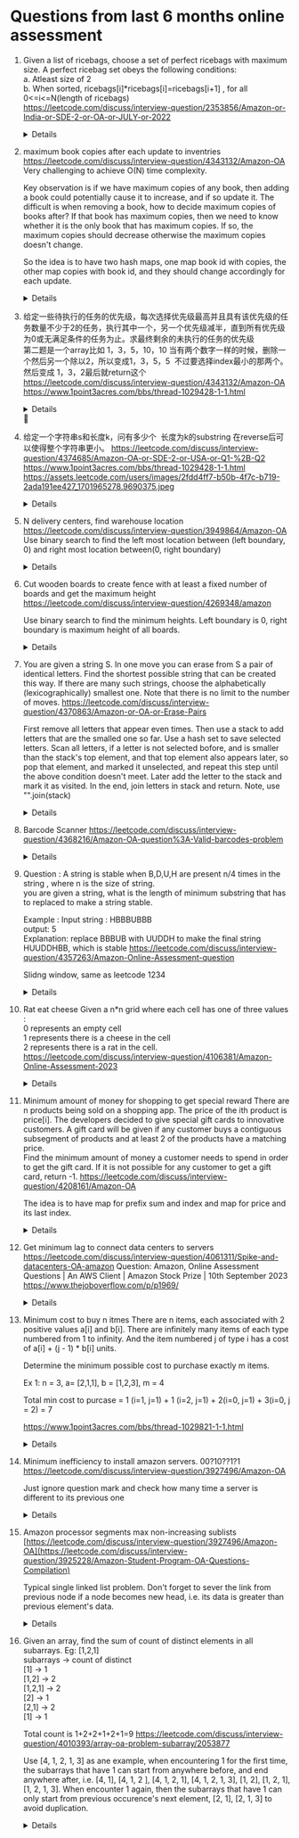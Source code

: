 # Questions from last 6 months online assessment
1. Given a list of ricebags, choose a set of perfect ricebags with maximum size. A perfect ricebag set obeys the following conditions:  
    a. Atleast size of 2   
    b. When sorted, ricebags[i]*ricebags[i]=ricebags[i+1] , for all 0<=i<=N(length of ricebags)  
  https://leetcode.com/discuss/interview-question/2353856/Amazon-or-India-or-SDE-2-or-OA-or-JULY-or-2022  
    <details>

    ```python
    import math
    
    def max_bag_size(perfect):
        perfect_bag_size_map = {}
        result = 0
        perfect.sort()
        for i in perfect:
            square_root = int(math.sqrt(i))
            if square_root * square_root != i or square_root not in perfect_bag_size_map:
                perfect_bag_size_map[i] = 1
                continue
    
            perfect_bag_size_map[i] = 1 + perfect_bag_size_map[square_root]
            result = max(result, perfect_bag_size_map[i])
        return result
    ```
    </details>
1. maximum book copies after each update to inventries  
   https://leetcode.com/discuss/interview-question/4343132/Amazon-OA  
   Very challenging to achieve O(N) time complexity.  

   Key observation is if we have maximum copies of any book, then adding a book could potentially cause it to increase, and if so update it. The difficult is when removing a book, how to decide maximum copies of books after? If that book has maximum copies, then we need to know whether it is the only book that has maximum copies. If so, the maximum copies should decrease otherwise the maximum copies doesn't change.  

   So the idea is to have two hash maps, one map book id with copies, the other map copies with book id, and they should change accordingly for each update.
   
    <details>

    ```python
    from collections import Counter
    
    def max_copies(updates):
        counter = Counter()
        result = []
        for update in updates:
            book_id = abs(update)
            quantity_change = 1 if update > 0 else -1
            counter[book_id] += quantity_change
            result.append(max(counter.values()))
    
        return result

    # Approach 2
    def get_max_copies(updates):
        book_id_copies_map = defaultdict(int)
        copies_book_ids_map = defaultdict(set)
        max_copies = 0
        result = []
        for update in updates:
            if update > 0:
                book_id = update
                current_copies = book_id_copies_map[book_id]
        
                if book_id in copies_book_ids_map[current_copies]:
                    copies_book_ids_map[current_copies].remove(book_id)
                
                current_copies += 1
                max_copies = max(max_copies, current_copies)
                book_id_copies_map[book_id] = current_copies
                copies_book_ids_map[current_copies].add(book_id)
            else:
                book_id = -update
                current_copies = book_id_copies_map[book_id]
                if current_copies == max_copies and len(copies_book_ids_map[current_copies]) == 1:
                    max_copies -= 1
                copies_book_ids_map[current_copies].remove(book_id)
                
                current_copies -= 1
                copies_book_ids_map[current_copies].add(book_id)
                book_id_copies_map[book_id] = current_copies
            result.append(max_copies)
        
        return result

    print(get_max_copies([6,6,3, 3,-6,-3,-6,-3])) #[1,2,2,2 2,1,1,0]
    print(get_max_copies([6, 6, 2, -6, -2, -6])) # [1, 2, 2, 1, 1, 0]  
    ```
    </details>
   
1. 给定一些待执行的任务的优先级，每次选择优先级最高并且具有该优先级的任务数量不少于2的任务，执行其中一个，另一个优先级减半，直到所有优先级为0或无满足条件的任务为止。求最终剩余的未执行的任务的优‍先级  
第二题是一个array比如 1，3，5，10，10
当有两个数字一样的时候，删除一个然后另一个除以2，所以变成1，3，5，5  不过要选择index最小的那两个。
然后变成 1，3，2最后就return这个  
https://leetcode.com/discuss/interview-question/4343132/Amazon-OA  
https://www.1point3acres.com/bbs/thread-1029428-1-1.html  
    <details>

    ```python
    import heapq
    
    def execute_tasks(tasks):
        heap = []
        remain_tasks = []
        for i, task in enumerate(tasks):
            heap.append((-task, i))
        heapq.heapify(heap)
        
        remain_tasks = []
    
        while heap:
            popped = heapq.heappop(heap)
            popped_priority = popped[0]
            
            if heap and heap[0][0] == popped_priority:
                    second = heapq.heappop(heap)
                    heapq.heappush(heap, (-(-second[0] // 2), second[1]))
            else:
                remain_tasks.append(popped)
        
        remain_tasks.sort(key = lambda x : x[1])
    
        return [-t[0] for t in remain_tasks] 
    
    print(execute_tasks([1, 3, 5, 10, 10])) # [1, 3, 2]
    print(execute_tasks([4, 4, 2, 1])) # [0]
    print(execute_tasks([6, 6, 6, 1, 2, 2])) # [3, 6, 0]
    print(execute_tasks([6, 1, 6, 1, 3])) # [0,1]
    print(execute_tasks([3,6,1,2,2,2])) # [3,6,0,2]
    print(execute_tasks([3,6,1,1,2,2]))   #  [3,6,0,1]
    print(execute_tasks([3,6,6,1,2,2])) # [0, 1]
    print(execute_tasks([2,5,4,2,8,6,7,5,2]))  # [4,8,6,7,0]

    ```
    </details>‌‌‌

1. 给定一个字符串s和长度k，问有多少个  长度为k的substring 在reverse后可以使得整个字符串更小。
   https://leetcode.com/discuss/interview-question/4374685/Amazon-OA-or-SDE-2-or-USA-or-Q1-%2B-Q2  
   https://www.1point3acres.com/bbs/thread-1029428-1-1.html
   https://assets.leetcode.com/users/images/2fdd4ff7-b50b-4f7c-b719-2ada191ee427_1701965278.9690375.jpeg  

   <details>
       
   ```python
    def count_smaller_str_reverse(s, substr_length):
        def can_get_smaller_reverse(start, end):
            while start < end:
                if s[end] < s[start]:
                    return True
                start += 1
                end -= 1
            return False
        
        result = 0
        for start in range(len(s) - substr_length + 1):
            if can_get_smaller_reverse(start, start + substr_length - 1):
                result += 1
    
        return result
    
    print(count_smaller_str_reverse("amazon", 3)) # 1
    print(count_smaller_str_reverse("zyxwuv", 3)) # 4       
   ```
   </details>
1. N delivery centers, find warehouse location https://leetcode.com/discuss/interview-question/3949864/Amazon-OA  
   Use binary search to find the left most location between (left boundary, 0) and right most location between(0, right boundary)
    <details>
        
    ```python
           def suitable(location, delivery_centers, distance):
            total_distance = 0
            for center in delivery_centers:
                total_distance += abs(location - center) * 2
                if total_distance > distance:
                    return False
                    
            return True
        
        def get_leftmost_suitable_location(centers, left, right, distance):
            result = -1
            while left <= right:
                mid = left + (right - left) // 2
                if suitable(mid, centers, distance):
                    result = mid
                    right = mid - 1
                else:
                    left = mid + 1
            return result
        
        def get_rightmost_suitable_location(centers, left, right, distance):
            result = -1
            while left <= right:
                mid = left + (right - left) // 2
                if suitable(mid, centers, distance):
                    result = mid
                    left = mid + 1
                else:
                    right = mid - 1
            return result
        
        def get_suitable_locations(centers, distance):
            RIGHT_BOUNDARY = 10 ** 9
            LEFT_BOUNDARY = - 10 ** 9
            MID = 0
            centers.sort()
            leftmost_suitable_location = get_leftmost_suitable_location(centers, LEFT_BOUNDARY, MID, distance)
            rightmost_suitable_location = get_rightmost_suitable_location(centers, MID, RIGHT_BOUNDARY, distance)
            print(leftmost_suitable_location, rightmost_suitable_location)
            return rightmost_suitable_location - leftmost_suitable_location + 1 
        
        print(get_suitable_locations([-2, 1, 0], 9))
    ```
    </details>   

1. Cut wooden boards to create fence with at least a fixed number of boards and get the maximum height
   https://leetcode.com/discuss/interview-question/4269348/amazon  
     
   Use binary search to find the minimum heights. Left boundary is 0, right boundary is maximum height of all boards.  
    <details>
        
    ```python
     def is_feasible(heights, min_height, boards_needed):
        count = 0
        for height in heights:
            count += height // min_height
            if count >= boards_needed:
                return True
    
        return False
    
    def get_fence_height(heights, boards_needed):
        left = 0
        right = max(heights)
        result = 0
        while left <= right:
            mid = left + (right - left) // 2
            if is_feasible(heights, mid, boards_needed):
                result = mid
                left = mid + 1
            else:
                right = mid - 1
        return result
    
    print(get_fence_height([100, 5, 10], 4)) # 25
    ```
    </details>   
    
1. You are given a string S. In one move you can erase from S a pair of identical letters. Find the shortest possible string that can be created this way. If there are many such strings, choose the alphabetically (lexicographically) smallest one. Note that there is no limit to the number of moves.
   https://leetcode.com/discuss/interview-question/4370863/Amazon-or-OA-or-Erase-Pairs
   
   First remove all letters that appear even times. Then use a stack to add letters that are the smalled one so far. Use a hash set to save selected letters. Scan all letters, if a letter is not selected bofore, and is smaller than the stack's top element, and that top element also appears later, so pop that element, and marked it unselected, and repeat this step until the above condition doesn't meet. Later add the letter to the stack and mark it as visited. In the end, join letters in stack and return. Note, use "".join(stack)
    <details>

    ```python
            from collections import Counter
            def remove_duplicate(s):
                counter = Counter(s)
                odd_letters = []
                for letter in s:
                    if counter[letter] % 2 != 0:
                        odd_letters.append(letter)
            
                stack = []
                selected = set()
                letter_last_indice = {}
                for i, letter in enumerate(odd_letters):
                    letter_last_indice[letter] = i
                print(odd_letters)
                for i, letter in enumerate(odd_letters):
                    if letter not in selected:
                        while stack and letter < stack[-1] and letter_last_indice[stack[-1]] > i:
                            selected.remove(stack.pop())
                        stack.append(letter)
                        selected.add(letter)
                
                return "".join(stack)
            
            print(remove_duplicate("CBCAAXA")) # BAX
            print(remove_duplicate("ZYXZYZY")) # XYZ
            print(remove_duplicate("ABCBACDDAA")) # Empty String
            print(remove_duplicate("AKFKFMOGKFB")) # AFKMOGB
    ```
    </details>

1. Barcode Scanner
   https://leetcode.com/discuss/interview-question/4368216/Amazon-OA-question%3A-Valid-barcodes-problem  

    <details>

    ```python
    def validate(configuration):
        INVALID_MESSAGE = "Invalid configuration"
        barcodes = configuration.split("|")
        if not barcodes:
            return [ INVALID_MESSAGE ]
        
        barcode_length = 10
        order_length = 4
        order_config_value_map = {}
        for barcode in barcodes:
            if len(barcode) != barcode_length:
                return [ INVALID_MESSAGE ]
    
            order_str = barcode[:order_length]
            configuration_value = barcode[order_length:]
            if not order_str.isdigit() or not configuration_value.isalnum():
                return [ INVALID_MESSAGE ]
            
            order = int(order_str)
            if order in order_config_value_map:
                return [ INVALID_MESSAGE ]
            
            order_config_value_map[order] = configuration_value
                     
        sorted_order_config_value = [(order, configuration_value) for order, configuration_value in sorted(order_config_value_map.items())]
        for i in range(len(sorted_order_config_value)):
            if sorted_order_config_value[i][0] != i + 1:
                return [ INVALID_MESSAGE ]
        
        return [configuration_value for order, configuration_value in sorted_order_config_value]
    
    print(validate("0002abcdef|0001fghijk"))
    ```
    </details>

1. Question : A string is stable when B,D,U,H are present n/4 times in the string , where n is the size of string.  
    you are given a string, what is the length of minimum substring that has to replaced to make a string stable.  
    
    Example : Input string : HBBBUBBB  
    output: 5  
    Explanation: replace BBBUB with UUDDH to make the final string HUUDDHBB, which is stable
    https://leetcode.com/discuss/interview-question/4357263/Amazon-Online-Assessment-question  
   
    Slidng window, same as leetcode 1234
    <details>

    ```python
    from collections import Counter
    
    def feasible(counter, limit):
        for letter in counter:
            if counter[letter] > limit:
                return False
    
        return True
    
    def balancedString(s: str) -> int:
        limit = len(s) // 4
        counter = Counter(s)
        left = 0
        result = len(s)
        for right in range(len(s)):
            counter[s[right]] -= 1
            while left < len(s) and feasible(counter, limit):
                result = min(result, right - left + 1)
                counter[s[left]] += 1
                left += 1
            
        return result
    ```
    </details>    

8. Rat eat cheese
    Given a n*n grid where each cell has one of three values :  
    0 represents an empty cell  
    1 represents there is a cheese in the cell  
    2 represents there is a rat in the cell.  
    https://leetcode.com/discuss/interview-question/4106381/Amazon-Online-Assessment-2023  
    <details>

    ```python
        from collections import deque
        
        def eat_cheese(grid):
            rows = len(grid)
            cols = len(grid[0])
            cheese_count = 0
            queue = deque()
            for r in range(rows):
                for c in range(cols):
                    if grid[r][c] == 1:
                        cheese_count += 1
                    elif grid[r][c] == 2:
                        queue.append((r, c))
            
            time = -1
            while queue:
                level_size = len(queue)
                cheese_count_nearby = 0
                time += 1
                for i in range(level_size):
                    curr_row, curr_col = queue.popleft()
        
                    for row_offset, col_offset in [(-1, 0), (0, 1), (1, 0), (0, -1)]:
                        next_row = curr_row + row_offset
                        next_col = curr_col + col_offset
                        if next_row < 0 or next_row >= rows or next_col < 0 or next_col >= cols or grid[next_row][next_col] != 1:
                            continue
                        queue.append((next_row, next_col))
                        grid[next_row][next_col] = 2
                        cheese_count -= 1
            
                
            
            return time if cheese_count == 0 else -1
        
        grid = [[2,1, 1], [1, 1, 0], [0, 1, 1]]
        print(eat_cheese(grid))
        grid2 = [[2,1, 1], [0, 1, 1], [1, 0, 1]]
        print(eat_cheese(grid2))
    ```
    </details>

1. Minimum amount of money for shopping to get special reward
There are n products being sold on a shopping app. The price of the ith product is price[i]. The developers decided to give special gift cards to innovative customers. A gift card will be given if any customer buys a contiguous subsegment of products and at least 2 of the products have a matching price.  
Find the minimum amount of money a customer needs to spend in order to get the gift card. If it is not possible for any customer to get a gift card, return -1.
https://leetcode.com/discuss/interview-question/4208161/Amazon-OA

    The idea is to have map for prefix sum and index and map for price and its last index.

    <details>
        
    ```python
        def get_min_cost(prices):
        prefix_sum = [0] * len(prices)
        current_sum = 0
        price_last_idx_map = {}
        result = float('inf')
        for i, price in enumerate(prices):
            current_sum += price
            prefix_sum[i] = current_sum
            if price in price_last_idx_map:
                last_idx = price_last_idx_map[price]
                result = min(result, current_sum - prefix_sum[last_idx] + price)
    
            price_last_idx_map[price] = i
      
        return result
    
    print(get_min_cost([1, 2, 3, 1, 2, 1])) # 4
    print(get_min_cost([1, 2, 1, 2])) # 4
    print(get_min_cost([1, 100, 1, 7, 7])) # 14
    ```
    </details>

1. Get minimum lag to connect data centers to servers  
   https://leetcode.com/discuss/interview-question/4061311/Spike-and-datacenters-OA-amazon
   Question: Amazon, Online Assessment Questions | An AWS Client | Amazon Stock Prize | 10th September 2023 https://www.thejoboverflow.com/p/p1969/
    <details>
        
    ```python
    def get_min_lag(data_centers, servers):
        result = 0
        data_centers.sort()
        servers.sort()
        for i in range(len(data_centers)):
            result += abs(data_centers[i] - servers[i])
        
        return result
    
    print(get_min_lag([3, 1, 6, 8, 9], [2, 3, 1, 7, 9])) # 5        
    ```
    </details>

1. Minimum cost to buy n itmes
   There are n items, each associated with 2 positive values a[i] and b[i]. There are infinitely many items of each type numbered from 1 to infinity. And the item numbered j of type i has a cost of a[i] + (j - 1) * b[i] units.  

    Determine the minimum possible cost to purchase exactly m items.  

    Ex 1:
    n = 3, a= [2,1,1], b = [1,2,3], m = 4

    Total min cost to purcase = 1 (i=1, j=1) + 1 (i=2, j=1) + 2(i=0, j=1) + 3(i=0, j = 2) = 7

    https://www.1point3acres.com/bbs/thread-1029821-1-1.html  
    <details>
        
    ```python
    import heapq
    
    def get_min_cost(base_prices, price_increases, items_count):
        heap = [(price, i) for i, price in enumerate(base_prices)]
        heapq.heapify(heap)
        result = 0
        for i in range(items_count):
            price, idx = heapq.heappop(heap)
            result += price
            heapq.heappush(heap, (price + price_increases[idx], idx))
        
        return result
    
    print(get_min_cost([2,1,1], [1,2,3], 4)) # 7   
    ```
    </details>


1. Minimum inefficiency to install amazon servers. 00?10??1?1   
   https://leetcode.com/discuss/interview-question/3927496/Amazon-OA

   Just ignore question mark and check how many time a server is different to its previous one    
    <details>
        
    ```python
    def get_min_inefficiency(servers_locations):
        filled_locations = [location for location in servers_locations if location != "?"]
    
        result = 0
        for i in range(1, len(filled_locations)):
            if filled_locations[i] != filled_locations[i - 1]:
                result += 1
    
        return result
        
    
    print(get_min_inefficiency("00?10??1?1")) # 3  
    ```
    </details>

1. Amazon processor segments max non-increasing sublists 
   [https://leetcode.com/discuss/interview-question/3927496/Amazon-OA](https://leetcode.com/discuss/interview-question/3925228/Amazon-Student-Program-OA-Questions-Compilation)

   Typical single linked list problem. Don't forget to sever the link from previous node if a node becomes new head, i.e. its data is greater than previous element's data.  
    <details>
        
    ```python
    class Node:
        def __init__(self, data):
            self.data = data
            self.next = None
        
        def get_values(self):
            current = self
            result = []
            while current:
                result.append(current.data)
                current = current.next
            
            return result
    
    def get_largest_sublist(head):
        if not head:
            return head
        
        max_len = 1
        result_sublist = head
        current_head = head
        current_segment = head
        next_segment = head.next
        current_len = 1
        while next_segment:
            if next_segment.data <= current_segment.data:
                current_len += 1
                if current_len > max_len:
                    result_sublist = current_head
            else:
                current_len = 1
                current_head = next_segment
                current_segment.next = None
    
            current_segment = next_segment
            next_segment = next_segment.next
        
        return result_sublist
    
    def add(values):
        if not values:
            return None
        
        head = Node(values[0])
        current = head
        for i in range(1, len(values)):
            current.next = Node(values[i])
            current = current.next
        
        return head
    
    
    node = get_largest_sublist(add([2, 5, 4, 4, 5]))
    print(node.get_values()) # 5, 4, 4
    ```
    </details>

1. Given an array, find the sum of count of distinct elements in all subarrays.
    Eg: [1,2,1]    
    subarrays -> count of distinct  
    [1] -> 1  
    [1,2] -> 2  
    [1,2,1] -> 2  
    [2] -> 1  
    [2,1] -> 2  
    [1] -> 1  

    Total count is 1+2+2+1+2+1=9
    https://leetcode.com/discuss/interview-question/4010393/array-oa-problem-subarray/2053877  

    Use [4, 1, 2, 1, 3] as ane example, when encountering 1 for the first time, the subarrays that have 1 can start from anywhere before, and end anywhere after, i.e. [4, 1], [4, 1, 2 ], [4, 1, 2, 1], [4, 1, 2, 1, 3], [1, 2], [1, 2, 1], [1, 2, 1, 3]. When encounter 1 again, then the subarrays that have 1 can only start from previous occurence's next element, [2, 1], [2, 1, 3]  to avoid duplication.   
    <details>
        
    ```python
    from collections import defaultdict
    
    def count_unique_elements(nums):
        num_last_idx_map = defaultdict(lambda : -1)
        result = 0
        for i, num in enumerate(nums):
            result += (i - num_last_idx_map[num]) * (len(nums) - i)
            num_last_idx_map[num] = i
        
        return result
    
    print(count_unique_elements([1,2,1])) # 9
    ```
    </details>

